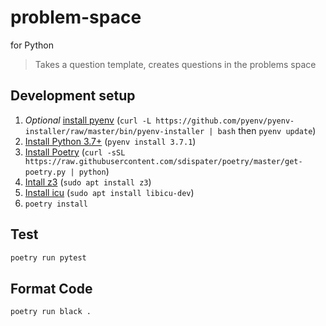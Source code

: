 # problem-space

for Python

> Takes a question template, creates questions in the problems space

## Development setup

1.  _Optional_ [install pyenv](https://github.com/pyenv/pyenv) (`curl -L https://github.com/pyenv/pyenv-installer/raw/master/bin/pyenv-installer | bash` then `pyenv update`)
2.  [Install Python 3.7+](https://www.python.org/downloads) (`pyenv install 3.7.1`)
3.  [Install Poetry](https://poetry.eustace.io/docs/) (`curl -sSL https://raw.githubusercontent.com/sdispater/poetry/master/get-poetry.py | python`)
4.  [Intall z3](https://github.com/Z3Prover/z3) (`sudo apt install z3`)
5.  [Install icu](https://ssl.icu-project.org/apiref/icu4c) (`sudo apt install libicu-dev`)
6.  `poetry install`

## Test

```sh
poetry run pytest
```

## Format Code

```sh
poetry run black .
```
